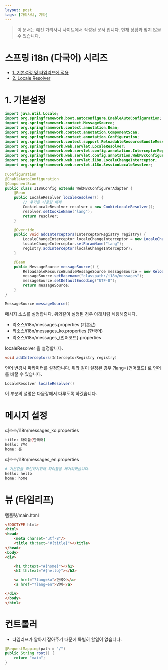 ```yaml
---
layout: post
tags: [가리사니, 기타]
---
```


> 이 문서는 예전 가리사니 사이트에서 작성된 문서 입니다.
현재 상황과 맞지 않을 수 있습니다.


# 스프링 i18n (다국어) 시리즈
- [1. 기본설정 및 타임리프에 적용](/lab?topicId=289)
- [2. Locale Resolver](/lab?topicId=290)


# 1. 기본설정
``` java
import java.util.Locale;
import org.springframework.boot.autoconfigure.EnableAutoConfiguration;
import org.springframework.context.MessageSource;
import org.springframework.context.annotation.Bean;
import org.springframework.context.annotation.ComponentScan;
import org.springframework.context.annotation.Configuration;
import org.springframework.context.support.ReloadableResourceBundleMessageSource;
import org.springframework.web.servlet.LocaleResolver;
import org.springframework.web.servlet.config.annotation.InterceptorRegistry;
import org.springframework.web.servlet.config.annotation.WebMvcConfigurerAdapter;
import org.springframework.web.servlet.i18n.LocaleChangeInterceptor;
import org.springframework.web.servlet.i18n.SessionLocaleResolver;

@Configuration
@EnableAutoConfiguration
@ComponentScan
public class I18nConfig extends WebMvcConfigurerAdapter {
	@Bean
	public LocaleResolver localeResolver() {
		// 쿠키를 사용한 예제
		CookieLocaleResolver resolver = new CookieLocaleResolver();
		resolver.setCookieName("lang");
		return resolver;
	}

	@Override
	public void addInterceptors(InterceptorRegistry registry) {
		LocaleChangeInterceptor localeChangeInterceptor = new LocaleChangeInterceptor();
		localeChangeInterceptor.setParamName("lang");
		registry.addInterceptor(localeChangeInterceptor);
	}

	@Bean
	public MessageSource messageSource() {
		ReloadableResourceBundleMessageSource messageSource = new ReloadableResourceBundleMessageSource();
		messageSource.setBasename("classpath:/i18n/messages");
		messageSource.setDefaultEncoding("UTF-8");
		return messageSource;
	}
}
```
``` java
MessageSource messageSource()
```
메시지 소스를 설정합니다.
위와같이 설정된 경우 아래처럼 세팅해줍니다.
- 리소스/i18n/messages.properties (기본값)
- 리소스/i18n/messages_ko.properties (한국어)
- 리소스/i18n/messages_{언어코드}.properties

localeResolver 을 설정합니다.
``` java
void addInterceptors(InterceptorRegistry registry)
```
언어 변경시 파라미터를 설정합니다.
위와 같이 설정된 경우 ?lang={언어코드} 로 언어를 바꿀 수 있습니다.
``` java
LocaleResolver localeResolver()
```
이 부분의 설명은 다음장에서 다루도록 하겠습니다.


# 메시지 설정
리소스/i18n/messages_ko.properties
``` bash
title: 타이틀(한국어)
hello: 안녕
home: 홈
```
리소스/i18n/messages_en.properties
``` bash
# 기본값을 확인하기위해 타이틀을 제거하였습니다.
hello: hello
home: home
```

# 뷰 (타임리프)
템플릿/main.html
``` html
<!DOCTYPE html>
<html>
<head>
	<meta charset="utf-8"/>
	<title th:text="#{title}"></title>
</head>
<body>
<div>

	<h1 th:text="#{home}"></h1>
	<h2 th:text="#{hello}"></h2>

	<a href="?lang=ko">한국어</a>
	<a href="?lang=en">영어</a>

</div>
</body>
</html>
```


# 컨트롤러
- 타임리프가 알아서 잡아주기 때문에 특별히 할일이 없습니다.
``` java
@RequestMapping(path = "/")
public String root() {
	return "main";
}
```